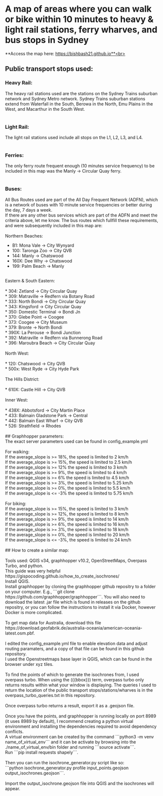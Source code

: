 # A map of areas where you can walk or bike within 10 minutes to heavy & light rail stations, ferry wharves, and bus stops in Sydney
**Access the map here: https://bishbash21.github.io**<br>
<br>
## Public transport stops used:<br>
### Heavy Rail:<br>
The heavy rail stations used are the stations on the Sydney Trains suburban network and Sydney Metro network. Sydney Trains suburban stations extend from Waterfall in the South, Berowa in the North, Emu Plains in the West, and Macarthur in the South West.  <br>
<br>
### Light Rail:<br>
The light rail stations used include all stops on the L1, L2, L3, and L4.<br>
<br>
### Ferries:<br>
The only ferry route frequent enough (10 minutes service frequency) to be included in this map was the Manly -> Circular Quay ferry.<br>
<br>
### Buses:<br>
All Bus Routes used are part of the All Day Frequent Network (ADFN), which is a network of buses with 10 minute service frequencies or better during the day, 7 days a week. <br>
If there are any other bus services which are part of the ADFN and meet the criteria above, let me know.
The bus routes which fullfill these requirements, and were subsequently included in this map are: <br>
<br>
Northern Beaches:<br>
* B1: Mona Vale -> City Wynyard<br>
* 100: Taronga Zoo -> City QVB<br>
* 144: Manly -> Chatswood<br>
* 160X: Dee Why -> Chatswood<br>
* 199: Palm Beach -> Manly<br>
<br>
Eastern & South Eastern:<br>
<br>
* 304: Zetland -> City Circular Quay<br>
* 309: Matraville -> Redfern via Botany Road<br>
* 333: North Bondi -> City Circular Quay<br>
* 343: Kingsford -> City Circular Quay<br>
* 350: Domestic Terminal -> Bondi Jn<br>
* 370: Glebe Point -> Coogee<br>
* 373: Coogee -> City Museum<br>
* 379: Bronte -> North Bondi<br>
* 390X: La Perouse -> Bondi Junction<br>
* 392: Matraville -> Redfern via Bunnerong Road<br>
* 396: Maroubra Beach -> City Circular Quay<br>
<br>
North West:<br>
<br>
* 120: Chatswood -> City QVB<br>
* 500x: West Ryde -> City Hyde Park<br>
<br>
The Hills District:<br>
<br>
* 610X: Castle Hill -> City QVB<br>
<br>
Inner West:<br>
<br>
* 438X: Abbotsford -> City Martin Place<br>
* 433: Balmain Gladstone Park -> Central<br>
* 442: Balmain East Wharf -> City QVB<br>
* 526: Strathfield -> Rhodes<br>
<br>
## Graphhopper parameters:<br>
The exact server parameters used can be found in config_example.yml<br>
<br>
For walking: <br>
If the average_slope is >= 18%, the speed is limited to 2 km/h <br>
If the average_slope is >= 15%, the speed is limited to 2.5 km/h <br>
If the average_slope is >= 12% the speed is limited to 3 km/h <br>
If the average_slope is >= 9%, the speed is limited to 4 km/h <br>
If the average_slope is >= 6% the speed is limited to 4.5 km/h<br>
If the average_slope is >= 3%, the speed is limited to 5.25 km/h <br>
If the average_slope is >= 0%, the speed is limited to 5.5 km/h <br>
If the average_slope is <= -3% the speed is limited to 5.75 km/h <br>
<br>
For biking: <br>
If the average_slope is >= 15%, the speed is limited to 3 km/h <br>
If the average_slope is >= 12%, the speed is limited to 8 km/h <br>
If the average_slope is >= 9%, the speed is limited to 14 km/h <br>
If the average_slope is >= 6%, the speed is limited to 16 km/h <br>
If the average_slope is >= 3%, the speed is limited to 18 km/h <br>
If the average_slope is >= 0%, the speed is limited to 20 km/h <br>
If the average_slope is <= -3%, the speed is limited to 24 km/h <br>
<br>
## How to create a similar map: <br>
<br>
Tools used: QGIS v34, graphhopper v10.2, OpenStreetMaps, Overpass Turbo, and python.<br>
This guide was very helpful https://gispocoding.github.io/how_to_create_isochrones/<br>
Install QGIS. <br>
Install graphhopper by cloning the graphhopper github repositry to a folder on your computer. E.g., ```git clone https://github.com/graphhopper/graphhopper```. You will also need to  download the latest .jar file which is found in releases on the github repositry, or you can follow the instructions to install it via Docker, however Docker is more complicated.<br>
<br>
To get map data for Australia, download this file https://download.geofabrik.de/australia-oceania/american-oceania-latest.osm.pbf. <br>
<br>
I edited the config_example.yml file to enable elevation data and adjust routing paramaters, and a copy of that file can be found in this github repository. <br>
I used the Openstreetmaps base layer in QGIS, which can be found in the browser under xyz tiles. <br>
<br>
To find the points of which to generate the isochrones from, I used overpass turbo. When using the ({{bbox}}) term, overpass turbo only returns results within what your window is displaying. The queries I used to return the location of the public transport stops/stations/wharves is in the overpass_turbo_queries.txt in this repository. <br>
<br>
Once overpass turbo returns a result, export it as a .geojson file. <br>
<br>
Once you have the points, and graphhopper is running locally on port 8989 (it uses 8989 by default), I recommend creating a python virtual environment and installing the dependencies required to avoid dependency conflicts. <br>
A virtual environment can be created by the command ```python3 -m venv name_of_virtual_env``` and it can be activate by browsing into the ./name_of_virtual_env/bin folder and running ```source activate```. <br> 
Run ```pip install requests shapely```. <br>
<br>
Then you can run the isochrone_generator.py script like so: <br>
```python isochrone_generator.py profile input_points.geojson output_isochrones.geojson```. <br>
<br>
Import the output_isochrone.geojson file into QGIS and the isochrones will appear. 
